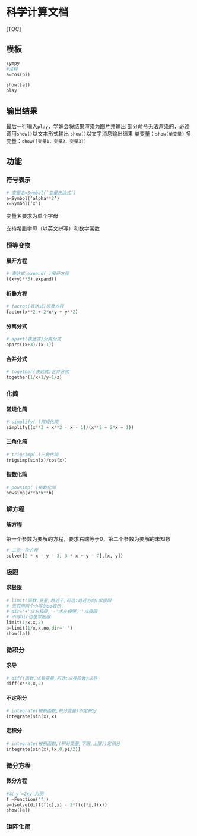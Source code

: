 # 科学计算文档

[TOC]

## 模板

```python
sympy
#注释
a=cos(pi)

show([a])
play
```

## 输出结果

最后一行输入`play`，学妹会将结果渲染为图片并输出
部分命令无法渲染的，必须调用`show()`以文本形式输出
`show()`以文字消息输出结果
单变量：`show(单变量)`
多变量：`show([变量1，变量2，变量3])`

## 功能

### 符号表示

```python
# 变量名=Symbol(‘变量表达式’)
a=Symbol(‘alpha**2’)
x=Symbol(‘x’)
```

变量名要求为单个字母

支持希腊字母（以英文拼写）和数学常数

### 恒等变换

#### 展开方程

```python
# 表达式.expand( )展开方程
((x+y)**3).expand()
```

#### 折叠方程

```python
# facrot(表达式)折叠方程
factor(x**2 + 2*x*y + y**2)
```

#### 分离分式

```python
# apart(表达式)分离分式
apart((x+3)/(x-1))
```

#### 合并分式

```python
# together(表达式)合并分式
together(1/x+1/y+1/z)
```

### 化简

#### 常规化简

```python
# simplify( )常规化简
simplify((x**3 + x**2 - x - 1)/(x**2 + 2*x + 1))
```

#### 三角化简

```python
# trigsimp( )三角化简
trigsimp(sin(x)/cos(x))
```

#### 指数化简

```python
# powsimp( )指数化简
powsimp(x**a*x**b)
```

### 解方程

#### 解方程

第一个参数为要解的方程，要求右端等于0，第二个参数为要解的未知数

```python
# 二元一次方程
solve([2 * x - y - 3, 3 * x + y - 7],[x, y])
```

### 极限

#### 求极限

```python
# limit(函数,变量,趋近于,可选:趋近方向)求极限
# 无穷用两个小写的oo表示.
# dir='+'求右极限,'-'求左极限,''求极限
# 不写dir也是求极限
limit(1/x,x,2)
a=limit(1/x,x,oo,dir='-')
show([a])
```

### 微积分

#### 求导

```python
# diff(函数,求导变量,可选:求导阶数)求导
diff(x**3,x,2)
```

#### 不定积分

```python
# integrate(被积函数,积分变量)不定积分
integrate(sin(x),x)
```

#### 定积分

```python
# integrate(被积函数,(积分变量,下限,上限))定积分
integrate(sin(x),(x,0,pi/2))
```

### 微分方程

#### 微分方程

```python
#以 y′=2xy 为例
f =Function('f')
a=dsolve(diff(f(x),x) - 2*f(x)*x,f(x))
show([a])
```

### 矩阵化简